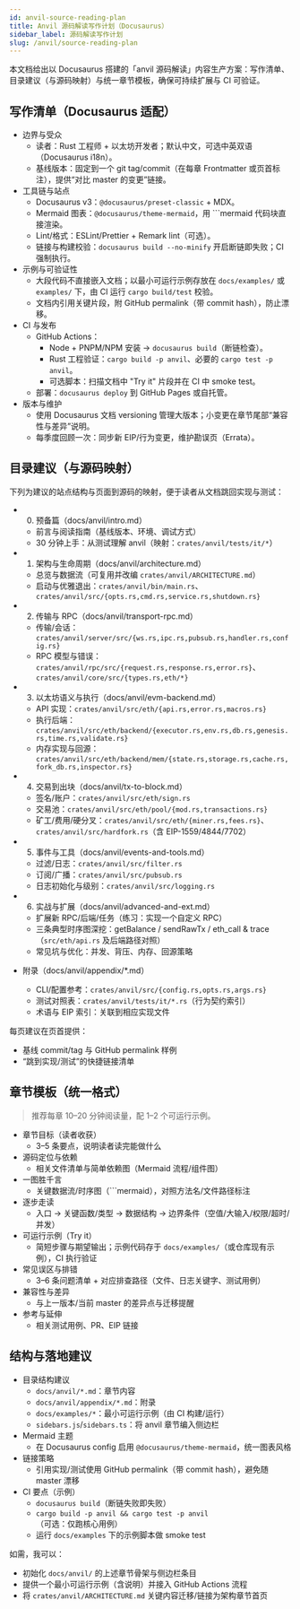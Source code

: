 ```yaml
---
id: anvil-source-reading-plan
title: Anvil 源码解读写作计划（Docusaurus）
sidebar_label: 源码解读写作计划
slug: /anvil/source-reading-plan
---
```


本文档给出以 Docusaurus 搭建的「anvil 源码解读」内容生产方案：写作清单、目录建议（与源码映射）与统一章节模板，确保可持续扩展与 CI 可验证。

## 写作清单（Docusaurus 适配）

- 边界与受众
  - 读者：Rust 工程师 + 以太坊开发者；默认中文，可选中英双语（Docusaurus i18n）。
  - 基线版本：固定到一个 git tag/commit（在每章 Frontmatter 或页首标注），提供“对比 master 的变更”链接。
- 工具链与站点
  - Docusaurus v3：`@docusaurus/preset-classic` + MDX。
  - Mermaid 图表：`@docusaurus/theme-mermaid`，用 ```mermaid 代码块直接渲染。
  - Lint/格式：ESLint/Prettier + Remark lint（可选）。
  - 链接与构建校验：`docusaurus build --no-minify` 开启断链即失败；CI 强制执行。
- 示例与可验证性
  - 大段代码不直接嵌入文档；以最小可运行示例存放在 `docs/examples/` 或 `examples/` 下，由 CI 运行 `cargo build/test` 校验。
  - 文档内引用关键片段，附 GitHub permalink（带 commit hash），防止漂移。
- CI 与发布
  - GitHub Actions：
    - Node + PNPM/NPM 安装 → `docusaurus build`（断链检查）。
    - Rust 工程验证：`cargo build -p anvil`、必要的 `cargo test -p anvil`。
    - 可选脚本：扫描文档中 "Try it" 片段并在 CI 中 smoke test。
  - 部署：`docusaurus deploy` 到 GitHub Pages 或自托管。
- 版本与维护
  - 使用 Docusaurus 文档 versioning 管理大版本；小变更在章节尾部“兼容性与差异”说明。
  - 每季度回顾一次：同步新 EIP/行为变更，维护勘误页（Errata）。

## 目录建议（与源码映射）

下列为建议的站点结构与页面到源码的映射，便于读者从文档跳回实现与测试：

- 0. 预备篇（docs/anvil/intro.md）
  - 前言与阅读指南（基线版本、环境、调试方式）
  - 30 分钟上手：从测试理解 anvil（映射：`crates/anvil/tests/it/*`）

- 1. 架构与生命周期（docs/anvil/architecture.md）
  - 总览与数据流（可复用并改编 `crates/anvil/ARCHITECTURE.md`）
  - 启动与优雅退出：`crates/anvil/bin/main.rs`、`crates/anvil/src/{opts.rs,cmd.rs,service.rs,shutdown.rs}`

- 2. 传输与 RPC（docs/anvil/transport-rpc.md）
  - 传输/会话：`crates/anvil/server/src/{ws.rs,ipc.rs,pubsub.rs,handler.rs,config.rs}`
  - RPC 模型与错误：`crates/anvil/rpc/src/{request.rs,response.rs,error.rs}`、`crates/anvil/core/src/{types.rs,eth/*}`

- 3. 以太坊语义与执行（docs/anvil/evm-backend.md）
  - API 实现：`crates/anvil/src/eth/{api.rs,error.rs,macros.rs}`
  - 执行后端：`crates/anvil/src/eth/backend/{executor.rs,env.rs,db.rs,genesis.rs,time.rs,validate.rs}`
  - 内存实现与回源：`crates/anvil/src/eth/backend/mem/{state.rs,storage.rs,cache.rs,fork_db.rs,inspector.rs}`

- 4. 交易到出块（docs/anvil/tx-to-block.md）
  - 签名/账户：`crates/anvil/src/eth/sign.rs`
  - 交易池：`crates/anvil/src/eth/pool/{mod.rs,transactions.rs}`
  - 矿工/费用/硬分叉：`crates/anvil/src/eth/{miner.rs,fees.rs}`、`crates/anvil/src/hardfork.rs`（含 EIP-1559/4844/7702）

- 5. 事件与工具（docs/anvil/events-and-tools.md）
  - 过滤/日志：`crates/anvil/src/filter.rs`
  - 订阅/广播：`crates/anvil/src/pubsub.rs`
  - 日志初始化与级别：`crates/anvil/src/logging.rs`

- 6. 实战与扩展（docs/anvil/advanced-and-ext.md）
  - 扩展新 RPC/后端/任务（练习：实现一个自定义 RPC）
  - 三条典型时序图深挖：getBalance / sendRawTx / eth_call & trace（`src/eth/api.rs` 及后端路径对照）
  - 常见坑与优化：并发、背压、内存、回源策略

- 附录（docs/anvil/appendix/*.md）
  - CLI/配置参考：`crates/anvil/src/{config.rs,opts.rs,args.rs}`
  - 测试对照表：`crates/anvil/tests/it/*.rs`（行为契约索引）
  - 术语与 EIP 索引：关联到相应实现文件

每页建议在页首提供：
- 基线 commit/tag 与 GitHub permalink 样例
- “跳到实现/测试”的快捷链接清单

## 章节模板（统一格式）

> 推荐每章 10–20 分钟阅读量，配 1–2 个可运行示例。

- 章节目标（读者收获）
  - 3–5 条要点，说明读者读完能做什么
- 源码定位与依赖
  - 相关文件清单与简单依赖图（Mermaid 流程/组件图）
- 一图胜千言
  - 关键数据流/时序图（```mermaid），对照方法名/文件路径标注
- 逐步走读
  - 入口 → 关键函数/类型 → 数据结构 → 边界条件（空值/大输入/权限/超时/并发）
- 可运行示例（Try it）
  - 简短步骤与期望输出；示例代码存于 `docs/examples/`（或仓库现有示例），CI 执行验证
- 常见误区与排错
  - 3–6 条问题清单 + 对应排查路径（文件、日志关键字、测试用例）
- 兼容性与差异
  - 与上一版本/当前 master 的差异点与迁移提醒
- 参考与延伸
  - 相关测试用例、PR、EIP 链接

## 结构与落地建议

- 目录结构建议
  - `docs/anvil/*.md`：章节内容
  - `docs/anvil/appendix/*.md`：附录
  - `docs/examples/*`：最小可运行示例（由 CI 构建/运行）
  - `sidebars.js`/`sidebars.ts`：将 anvil 章节编入侧边栏
- Mermaid 主题
  - 在 Docusaurus config 启用 `@docusaurus/theme-mermaid`，统一图表风格
- 链接策略
  - 引用实现/测试使用 GitHub permalink（带 commit hash），避免随 master 漂移
- CI 要点（示例）
  - `docusaurus build`（断链失败即失败）
  - `cargo build -p anvil && cargo test -p anvil`（可选：仅跑核心用例）
  - 运行 `docs/examples` 下的示例脚本做 smoke test

如需，我可以：
- 初始化 `docs/anvil/` 的上述章节骨架与侧边栏条目
- 提供一个最小可运行示例（含说明）并接入 GitHub Actions 流程
- 将 `crates/anvil/ARCHITECTURE.md` 关键内容迁移/链接为架构章节首页
